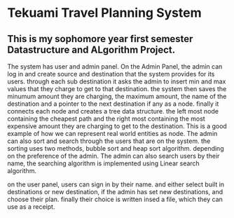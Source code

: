 # Tekuami Travel Planning System

## This is my sophomore year first semester Datastructure and ALgorithm Project. 

The system has user and admin panel. On the Admin Panel, the admin can log in and create source and destination that the system provides for its users.
through each sub destination it asks the admin to insert min and max values that they charge to get to that destination. the system then saves the minumum amount they are charging, the maximum amount, the name of the destination and a pointer to the next destination if any as a node. finally it connects each node and creates a tree data structure. the left most node containing the cheapest path and the right most containing the most expensive amount they are charging to get to the destination. This is a good example of how we can represent real world entities as node.
 The admin can also sort and search through the users that are on the system. the sorting uses two methods, bubble sort and heap sort algorithm. depending on the preference of the admin. The admin can also search users by their name, the searching algorithm is implemented using Linear search algorithm.

 on the user panel, users can sign in by their name. and either select built in destinations or new destination, if the admin has set new destinations, and choose their plan. finally their choice is written insed a file, which they can use as a receipt.
